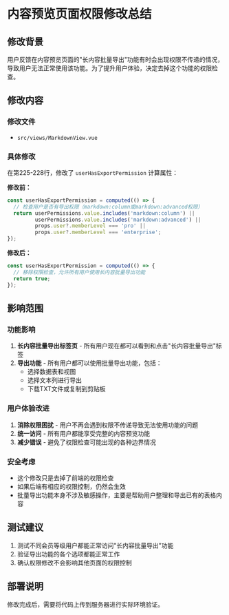 # 内容预览页面权限修改总结

## 修改背景
用户反馈在内容预览页面的"长内容批量导出"功能有时会出现权限不传递的情况，导致用户无法正常使用该功能。为了提升用户体验，决定去掉这个功能的权限检查。

## 修改内容

### 修改文件
- `src/views/MarkdownView.vue`

### 具体修改
在第225-228行，修改了 `userHasExportPermission` 计算属性：

**修改前：**
```javascript
const userHasExportPermission = computed(() => {
  // 检查用户是否有导出权限（markdown:column或markdown:advanced权限）
  return userPermissions.value.includes('markdown:column') || 
         userPermissions.value.includes('markdown:advanced') ||
         props.user?.memberLevel === 'pro' || 
         props.user?.memberLevel === 'enterprise';
});
```

**修改后：**
```javascript
const userHasExportPermission = computed(() => {
  // 移除权限检查，允许所有用户使用长内容批量导出功能
  return true;
});
```

## 影响范围

### 功能影响
1. **长内容批量导出标签页** - 所有用户现在都可以看到和点击"长内容批量导出"标签
2. **导出功能** - 所有用户都可以使用批量导出功能，包括：
   - 选择数据表和视图
   - 选择文本列进行导出
   - 下载TXT文件或复制到剪贴板

### 用户体验改进
1. **消除权限困扰** - 用户不再会遇到权限不传递导致无法使用功能的问题
2. **统一访问** - 所有用户都能享受完整的内容预览功能
3. **减少错误** - 避免了权限检查可能出现的各种边界情况

### 安全考虑
- 这个修改只是去掉了前端的权限检查
- 如果后端有相应的权限控制，仍然会生效
- 批量导出功能本身不涉及敏感操作，主要是帮助用户整理和导出已有的表格内容

## 测试建议
1. 测试不同会员等级用户都能正常访问"长内容批量导出"功能
2. 验证导出功能的各个选项都能正常工作
3. 确认权限修改不会影响其他页面的权限控制

## 部署说明
修改完成后，需要将代码上传到服务器进行实际环境验证。 